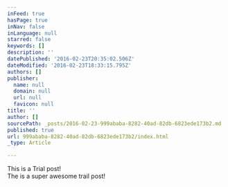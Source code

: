 ```yaml
---
inFeed: true
hasPage: true
inNav: false
inLanguage: null
starred: false
keywords: []
description: ''
datePublished: '2016-02-23T20:35:02.506Z'
dateModified: '2016-02-23T18:33:15.795Z'
authors: []
publisher:
  name: null
  domain: null
  url: null
  favicon: null
title: ''
author: []
sourcePath: _posts/2016-02-23-999ababa-8282-40ad-82db-6823ede173b2.md
published: true
url: 999ababa-8282-40ad-82db-6823ede173b2/index.html
_type: Article

---
```

This is a Trial post!  
The is a super awesome trail post!